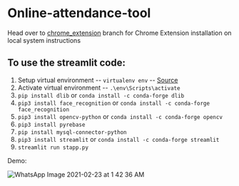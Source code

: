 # Online-attendance-tool

<updated> Head over to [chrome_extension](https://github.com/LoopGlitch26/Online-attendance-tool/tree/chrome_extension) branch for Chrome Extension installation on local system instructions
  
  ## To use the streamlit code:
  
  1) Setup virtual environment -- `virtualenv env` -- [Source](https://packaging.python.org/guides/installing-using-pip-and-virtual-environments/)
  2) Activate virtual environment -- `.\env\Scripts\activate`
  3) `pip install dlib` or `conda install -c conda-forge dlib`
  5) `pip3 install face_recognition` or `conda install -c conda-forge face_recognition`
5) `pip3 install opencv-python` or `conda install -c conda-forge opencv`
6) `pip3 install pyrebase`
7) `pip install mysql-connector-python`
8) `pip3 install streamlit` or `conda install -c conda-forge streamlit`
9) `streamlit run stapp.py`

Demo:

![WhatsApp Image 2021-02-23 at 1 42 36 AM](https://user-images.githubusercontent.com/53336715/108764388-6256ab00-7507-11eb-9d2b-e6f2825d19a6.jpeg)


